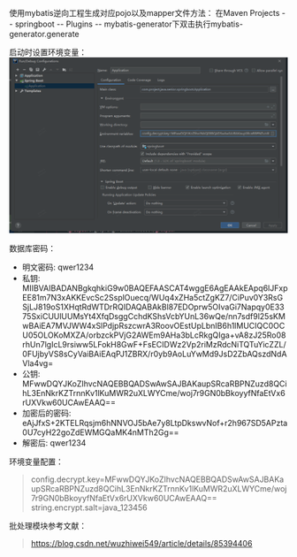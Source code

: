 使用mybatis逆向工程生成对应pojo以及mapper文件方法：
在Maven Projects -- springboot -- Plugins -- mybatis-generator下双击执行mybatis-generator.generate


启动时设置环境变量：
![avatar](img/env_config.png)

数据库密码：
* 明文密码: qwer1234
* 私钥: MIIBVAIBADANBgkqhkiG9w0BAQEFAASCAT4wggE6AgEAAkEApq6lJFxpEE81m7N3xAKKEvcSc2SsplOuecq/WUq4xZHa5ctZgKZ7/CiPuv0Y3RsGSjLJ819oS1XHqtRdWTDrRQIDAQABAkBl87EDOprw5OIvaGi7Napqy0E3375SxiCUUlUUMsYt4XfqDsggCchdKShsVcbYUnL36wQe/nn7sdf9l25sKMwBAiEA7MVJWW4xSlPdjpRszcwrA3RoovOEstUpLbnIB6h1lMUCIQC0OCU05OLOKoMXZA/orbzckPVjG2AWEm9AHa3bLcRkgQIga+vA8zJ25Ro08rhUn7lgIcL9rsiww5LFokH8GwF+FsECIDWz2Vp2riMzRdcNiTQTuYicZZL/0FUjbyVS8sCyVaiBAiEAqPJ1ZBRX/r0yb9AoLuYwMd9JsD2ZbAQszdNdAVla4vg=
* 公钥: MFwwDQYJKoZIhvcNAQEBBQADSwAwSAJBAKaupSRcaRBPNZuzd8QCihL3EnNkrKZTrnnKv1lKuMWR2uXLWYCme/woj7r9GN0bBkoyyfNfaEtVx6rUXVkw60UCAwEAAQ==
* 加密后的密码: eAjJfxS+2KTELRqsjm6hNNVOJ5bAe7y8LtpDkswvNof+r2h967SD5APzta0U7cyH22goZdEWMGQaMK4nMTh2Gg==
* 解密后: qwer1234

环境变量配置：
> config.decrypt.key=MFwwDQYJKoZIhvcNAQEBBQADSwAwSAJBAKaupSRcaRBPNZuzd8QCihL3EnNkrKZTrnnKv1lKuMWR2uXLWYCme/woj7r9GN0bBkoyyfNfaEtVx6rUXVkw60UCAwEAAQ==
> string.encrypt.salt=java_123456


批处理模块参考文献：
> https://blog.csdn.net/wuzhiwei549/article/details/85394406

